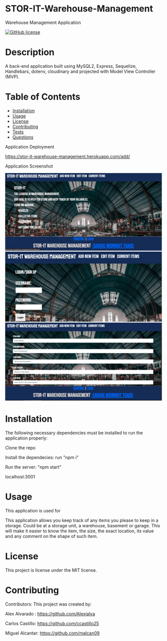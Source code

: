 # STOR-IT-Warehouse-Management
Warehouse Management Application

  [![GitHub license](https://img.shields.io/badge/license-MIT-blue.svg)](https://github.com/undefined/)
  
  # Description
  A back-end application built using MySQL2, Express, Sequelize, Handlebars, dotenv, cloudinary and projected with Model View Controller (MVP).


  # Table of Contents 
  * [Installation](#installation)
  * [Usage](#usage)
  * [License](#license)
  * [Contributing](#contributing)
  * [Tests](#tests)
  * [Questions](#questions)
 
 Application Deployment 

 https://stor-it-warehouse-management.herokuapp.com/add/

 Application Screenshot


 <img src="images/homepage.png" alt="Main Page">

 <img src="images/login.png" alt="login">

  <img src="images/item.png" alt="item">
 
  # Installation
  The following necessary dependencies must be installed to run the application properly: 
  
  Clone the repo
 
  Install the dependecies: run "npm i"
  
  Run the server: "npm start"
  
  localhost:3001
  
  # Usage
  ​This application is used for
   
  This application allows you keep track of any items you please to keep in a storage. Could be at a storage unit, a warehouse, basement or garage. This will make it easier to know the item, the size, the exact location, its value and any comment on the shape of such item.

  # License
  This project is license under the MIT license.
  
  # Contributing
  ​Contributors: 
  This project was created by:

  Alex Alvarado : https://github.com/Alexjalva

  Carlos Castillo: https://github.com/ccastillo25

  Miguel Alcantar: https://github.com/malcan09

